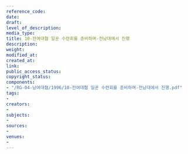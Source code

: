 ```yaml
---
reference_code: 
date: 
draft: 
level_of_description: 
media_type: 
title: 10-전여대협 일꾼 수련회를 준비하며-전남대에서 진행
description: 
weight: 
modified_at: 
created_at: 
link: 
public_access_status: 
copyright_status: 
components:
- "/RG-04-남여대협/1996/10-전여대협 일꾼 수련회를 준비하며-전남대에서 진행.pdf"
tags:
- 
creators:
- 
subjects:
- 
sources:
- 
venues:
- 
---
```

